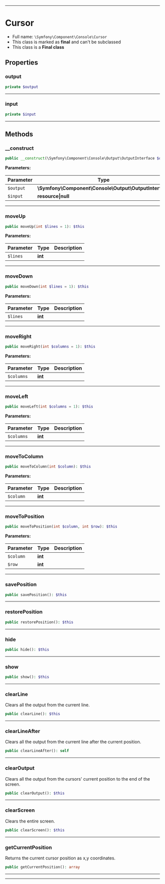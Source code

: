 ***

# Cursor

* Full name: `\Symfony\Component\Console\Cursor`
* This class is marked as **final** and can't be subclassed
* This class is a **Final class**

## Properties

### output

```php
private $output
```

***

### input

```php
private $input
```

***

## Methods

### __construct

```php
public __construct(\Symfony\Component\Console\Output\OutputInterface $output, resource|null $input = null): mixed
```

**Parameters:**

| Parameter | Type | Description |
|-----------|------|-------------|
| `$output` | **\Symfony\Component\Console\Output\OutputInterface** |  |
| `$input` | **resource&#124;null** |  |

***

### moveUp

```php
public moveUp(int $lines = 1): $this
```

**Parameters:**

| Parameter | Type | Description |
|-----------|------|-------------|
| `$lines` | **int** |  |

***

### moveDown

```php
public moveDown(int $lines = 1): $this
```

**Parameters:**

| Parameter | Type | Description |
|-----------|------|-------------|
| `$lines` | **int** |  |

***

### moveRight

```php
public moveRight(int $columns = 1): $this
```

**Parameters:**

| Parameter | Type | Description |
|-----------|------|-------------|
| `$columns` | **int** |  |

***

### moveLeft

```php
public moveLeft(int $columns = 1): $this
```

**Parameters:**

| Parameter | Type | Description |
|-----------|------|-------------|
| `$columns` | **int** |  |

***

### moveToColumn

```php
public moveToColumn(int $column): $this
```

**Parameters:**

| Parameter | Type | Description |
|-----------|------|-------------|
| `$column` | **int** |  |

***

### moveToPosition

```php
public moveToPosition(int $column, int $row): $this
```

**Parameters:**

| Parameter | Type | Description |
|-----------|------|-------------|
| `$column` | **int** |  |
| `$row` | **int** |  |

***

### savePosition

```php
public savePosition(): $this
```

***

### restorePosition

```php
public restorePosition(): $this
```

***

### hide

```php
public hide(): $this
```

***

### show

```php
public show(): $this
```

***

### clearLine

Clears all the output from the current line.

```php
public clearLine(): $this
```

***

### clearLineAfter

Clears all the output from the current line after the current position.

```php
public clearLineAfter(): self
```

***

### clearOutput

Clears all the output from the cursors' current position to the end of the screen.

```php
public clearOutput(): $this
```

***

### clearScreen

Clears the entire screen.

```php
public clearScreen(): $this
```

***

### getCurrentPosition

Returns the current cursor position as x,y coordinates.

```php
public getCurrentPosition(): array
```

***


***

